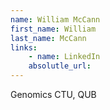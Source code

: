 ```yaml
---
name: William McCann
first_name: William
last_name: McCann
links:
	- name: LinkedIn
	absolutle_url:
---
```

Genomics CTU, QUB

